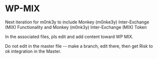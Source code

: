 # WP-MIX
Next iteration for m0nk3y to include Monkey (m0nke3y) Inter-Exchange (MIX) Functionality and Monkey (m0nk3y) Inter-Exchange (MIX) Token 

In the associated files, pls edit and add content toward WP MIX.

Do not edit in the master file -- make a branch, edit there, then get Risk to ok integration in the Master. 


